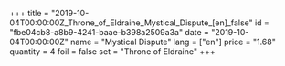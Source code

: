 +++
title = "2019-10-04T00:00:00Z_Throne_of_Eldraine_Mystical_Dispute_[en]_false"
id = "fbe04cb8-a8b9-4241-baae-b398a2509a3a"
date = "2019-10-04T00:00:00Z"
name = "Mystical Dispute"
lang = ["en"]
price = "1.68"
quantity = 4
foil = false
set = "Throne of Eldraine"
+++
